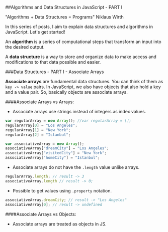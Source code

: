 ##Algorithms and Data Structures in JavaScript - PART I

"Algorithms + Data Structures = Programs" Niklaus Wirth

In this series of posts, I aim to explain data structures and algorithms in JavaScript. Let's get started!

An **algorithm** is a series of computational steps that transform an input into the desired output.

A **data structure** is a way to store and organize data to make access and modifications to that data possible and easier.


###Data Structures - PART I - Associate Arrays

**Associate arrays** are fundamental data structures. You can think of them as ```key -> value``` pairs. In JavaScript, we also have objects that also hold a key and a value pair. So, basically objects are associate arrays.

####Associate Arrays vs Arrays:
  - Associate arrays use strings instead of integers as index values.

  ```javascript
  var regularArray = new Array(); //var regularArray = [];
  regularArray[0] = "Los Angeles";
  regularArray[1] = "New York";
  regularArray[2] = "Istanbul";
  ```
  ```javascript
  var associativeArray = new Array();
  associativeArray["dreamCity"] = "Los Angeles";
  associativeArray["visitedCity"] = "New York";
  associativeArray["homeCity"] = "Istanbul";
  ```
  - Associate arrays do not have the ```.length``` value unlike arrays.

  ```javascript
  regularArray.length; // result -> 3
  associativeArray.length // result -> 0;
  ```

  - Possible to get values using ```.property``` notation.

  ```javascript
  associativeArray.dreamCity; // result -> "Los Angeles"
  associativeArray[0]; // result -> undefined
  ```

  ####Associate Arrays vs Objects:
  - Associate arrays are treated as objects in JS.





  
